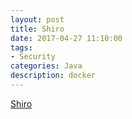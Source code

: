 ```yaml
---
layout: post
title: Shiro
date: 2017-04-27 11:10:00
tags:
- Security
categories: Java
description: docker
---
```



[Shiro](http://shiro.apache.org)


